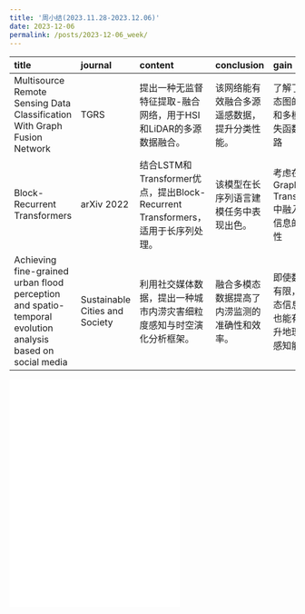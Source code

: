 ```yaml
---
title: '周小结(2023.11.28-2023.12.06)'
date: 2023-12-06
permalink: /posts/2023-12-06_week/
---
```

| title                                                                                                      | journal                        | content                                                                         | conclusion                                   | gain                                                       |
|:-----------------------------------------------------------------------------------------------------------|:-------------------------------|:--------------------------------------------------------------------------------|:---------------------------------------------|:-----------------------------------------------------------|
| Multisource Remote Sensing Data Classification With Graph Fusion Network                                   | TGRS                           | 提出一种无监督特征提取-融合网络，用于HSI和LiDAR的多源数据融合。                 | 该网络能有效融合多源遥感数据，提升分类性能。 | 了解了多模态图的建立和多模态损失函数的思路                 |
| Block-Recurrent Transformers                                                                               | arXiv 2022                     | 结合LSTM和Transformer优点，提出Block-Recurrent Transformers，适用于长序列处理。 | 该模型在长序列语言建模任务中表现出色。       | 考虑在Graph Transformer中融入时序信息的可能性              |
| Achieving fine-grained urban flood perception and spatio-temporal evolution analysis based on social media | Sustainable Cities and Society | 利用社交媒体数据，提出一种城市内涝灾害细粒度感知与时空演化分析框架。            | 融合多模态数据提高了内涝监测的准确性和效率。 | 即使数据量有限，多模态信息融合也能有效提升地理事件感知能力 |

<embed src="/files/post/2023-12-06-week.pdf" type="application/pdf" height="400px" />
    